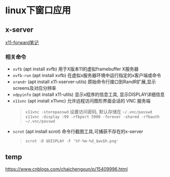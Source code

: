 # linux下窗口应用


## x-server

[x11-forward笔记](https://goteleport.com/blog/x11-forwarding/)

### 相关命令

- `xvfb` (apt install xvfb) 用于X版本11的虚拟framebuffer X服务器
- `xvfb-run` (apt install xvfb) 在虚拟x服务器环境中运行指定的x客户端或命令
- `xrandr` (apt install x11-xserver-utils) 原始命令行接口到RandR扩展,显示screens及对应分辨率
- `xdpyinfo` (apt install x11-utils) 显示x程序的信息工具, 显示DISPLAY详细信息
- `x11vnc` (apt install x11vnc) 允许远程访问图形界面会话的 VNC 服务端
    > `x11vnc -storepasswd` 设置访问密码, 默认存储在 `~/.vnc/passwd`
    > `x11vnc -display :99 -rfbport 5900 -forever -shared -rfbauth ~/.vnc/passwd`
- `scrot` (apt install scrot) 命令行截图工具,可捕获不存在的x-server
    > `scrot -D $DISPLAY -F '%Y-%m-%d_$wx$h.png'`

## temp
https://www.cnblogs.com/chaichengxun/p/15409996.html